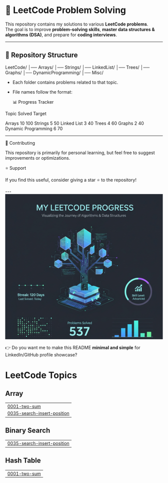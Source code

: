 # 🚀 LeetCode Problem Solving

This repository contains my solutions to various **LeetCode problems**.  
The goal is to improve **problem-solving skills**, **master data structures & algorithms (DSA)**, and prepare for **coding interviews**.

---

## 📌 Repository Structure
LeetCode/ │── Arrays/ │── Strings/ │── LinkedList/ │── Trees/ │── Graphs/ │── DynamicProgramming/ │── Misc/
- Each folder contains problems related to that topic.  
- File names follow the format:

  📊 Progress Tracker

Topic	Solved	Target

Arrays	10	100
Strings	5	50
Linked List	3	40
Trees	4	60
Graphs	2	40
Dynamic Programming	6	70



---

🤝 Contributing

This repository is primarily for personal learning, but feel free to suggest improvements or optimizations.

⭐ Support

If you find this useful, consider giving a star ⭐ to the repository!

---![LeetCode Banner](LeetCode.jpg)

👉 Do you want me to make this README **minimal and simple**  for LinkedIn/GitHub profile showcase?


<!---LeetCode Topics Start-->
# LeetCode Topics
## Array
|  |
| ------- |
| [0001-two-sum](https://github.com/manoj123590/LeetCode/tree/master/0001-two-sum) |
| [0035-search-insert-position](https://github.com/manoj123590/LeetCode/tree/master/0035-search-insert-position) |
## Binary Search
|  |
| ------- |
| [0035-search-insert-position](https://github.com/manoj123590/LeetCode/tree/master/0035-search-insert-position) |
## Hash Table
|  |
| ------- |
| [0001-two-sum](https://github.com/manoj123590/LeetCode/tree/master/0001-two-sum) |
<!---LeetCode Topics End-->